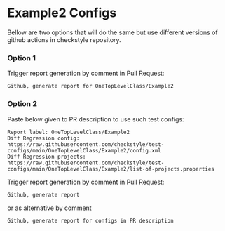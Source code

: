 # Example2 Configs

Bellow are two options that will do the same but use different versions
of github actions in checkstyle repository.


### Option 1
Trigger report generation by comment in Pull Request:
```
Github, generate report for OneTopLevelClass/Example2
```

### Option 2

Paste below given to PR description to use such test configs:
```
Report label: OneTopLevelClass/Example2
Diff Regression config: https://raw.githubusercontent.com/checkstyle/test-configs/main/OneTopLevelClass/Example2/config.xml
Diff Regression projects: https://raw.githubusercontent.com/checkstyle/test-configs/main/OneTopLevelClass/Example2/list-of-projects.properties
```

Trigger report generation by comment in Pull Request:
```
Github, generate report
```
or as alternative by comment
```
Github, generate report for configs in PR description
```
